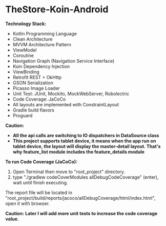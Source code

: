 # TheStore-Koin-Android

**Technology Stack:**
- Kotlin Programming Language
- Clean Architecture
- MVVM Architecture Pattern
- ViewModel
- Coroutine
- Navigation Graph (Navigation Service Interface)
- Koin Dependency Injection
- ViewBinding
- Retrofit REST + OkHttp
- GSON Serialization
- Picasso Image Loader
- Unit Test: JUnit, Mockito, MockWebServer, Robolectric
- Code Coverage: JaCoCo
- All layouts are implemented with ConstraintLayout
- Gradle build flavors
- Proguard

**Caution:**
- **All the api calls are switching to IO dispatchers in DataSource class**
- **This project supports tablet device, it means when the app run on tablet device, the layout will display the master-detail layout. That's why feature_list module includes the feature_details module**

**To run Code Coverage (JaCoCo):**
1. Open Terminal then move to "root_project" directory.
2. type "./gradlew codeCoverModules allDebugCodeCoverage" (enter), wait until finish executing.

The report file will be located in "root_project/build/reports/jacoco/allDebugCoverage/html/index.html", open it with browser.

**Caution:**
**Later I will add more unit tests to increase the code coverage value.**
